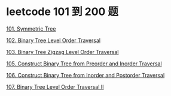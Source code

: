 # leetcode 101 到 200 题

<a href="leetcode-101-Symmetric-Tree.html">101. Symmetric Tree</a>

<a href="leetcode-102-Binary-Tree-Level-Order-Traversal.html">102. Binary Tree Level Order Traversal</a>

<a href="leetcode-103-Binary-Tree-Zigzag-Level-Order-Traversal.html">103. Binary Tree Zigzag Level Order Traversal</a>

<a href="leetcode-105-Construct-Binary-Tree-from-Preorder-and-Inorder-Traversal.html">105. Construct Binary Tree from Preorder and Inorder Traversal</a>

<a href="leetcode-106-Construct-Binary-Tree-from-Inorder-and-Postorder-Traversal.html">106. Construct Binary Tree from Inorder and Postorder Traversal</a>

<a href="leetcode-107-Binary-Tree-Level-Order-TraversalII.html">107. Binary Tree Level Order Traversal II</a>